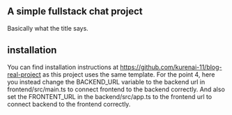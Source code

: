 ## A simple fullstack chat project

Basically what the title says.

## installation

You can find installation instructions at https://github.com/kurenai-11/blog-real-project as this project uses the same template.
For the point 4, here you instead change the BACKEND_URL variable to the backend url in frontend/src/main.ts to connect frontend to the backend correctly.
And also set the FRONTENT_URL in the backend/src/app.ts to the frontend url to connect backend to the frontend correctly.
